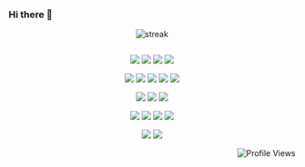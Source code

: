 ### Hi there 👋


<div align="center">

![streak](https://streak-stats.demolab.com/?user=mirshahriar&hide_border=true&background=00000000&border=2980b9&stroke=2980b9&ring=27ae60&fire=red&currStreakNum=2980b9&sideNums=2980b9&currStreakLabel=2980b9&sideLabels=2980b9&dates=2980b9)

</div>

<div align="center">

<a href="https://stackoverflow.com/users/1924666/shahriar">
    <img  src="https://readme-components.vercel.app/api?component=stackoverflow&stackoverflowid=1924666&textfill=black" alt="">
</a>

</div>


<div align="center">


<p align="left">

![](https://img.shields.io/badge/Code-Golang-informational?style=flat&logo=go&logoColor=white&color=00ADD8)
![](https://img.shields.io/badge/Code-Python-informational?style=flat&logo=python&logoColor=white&color=3776AB)
![](https://img.shields.io/badge/Code-SQLite-informational?style=flat&logo=sqlite&logoColor=white&color=003B57)
![](https://img.shields.io/badge/Shell-Bash-informational?style=flat&logo=gnu-bash&logoColor=white&color=4EAA25)

![](https://img.shields.io/badge/Database-MySQL-informational?style=flat&logo=mysql&logoColor=white&color=4479A1)
![](https://img.shields.io/badge/Database-PostgreSQL-informational?style=flat&logo=postgresql&logoColor=white&color=4169E1)
![](https://img.shields.io/badge/Database-Elasticsearch-informational?style=flat&logo=elasticsearch&logoColor=white&color=005571)
![](https://img.shields.io/badge/Database-Redis-informational?style=flat&logo=redis&logoColor=white&color=DC382D)
![](https://img.shields.io/badge/Database-InfluxDB-informational?style=flat&logo=influxdb&logoColor=white&color=22ADF6)

![](https://img.shields.io/badge/Tools-RabbitmMQ-informational?style=flat&logo=rabbitmq&logoColor=white&color=FF6600)
![](https://img.shields.io/badge/Tools-Nginx-informational?style=flat&logo=nginx&logoColor=white&color=009639)
![](https://img.shields.io/badge/Tools-Postman-informational?style=flat&logo=postman&logoColor=white&color=FF6C37)

![](https://img.shields.io/badge/Platform-Docker-informational?style=flat&logo=docker&logoColor=white&color=2496ED)
![](https://img.shields.io/badge/Platform-Kubernetes-informational?style=flat&logo=kubernetes&logoColor=white&color=326CE5)
![](https://img.shields.io/badge/Platform-Linux-informational?style=flat&logo=linux&logoColor=white&color=FCC624)
![](https://img.shields.io/badge/Platform-GCP-informational?style=flat&logo=googlecloud&logoColor=white&color=4285F4)

![](https://img.shields.io/badge/Editor-Goland-informational?style=flat&logo=goland&logoColor=white&color=white)
![](https://img.shields.io/badge/Editor-Visual%20Code-informational?style=flat&logo=visualstudiocode&logoColor=white&color=007ACC)


</p>

</div>


<div align="right">

![Profile Views](https://komarev.com/ghpvc/?username=mirshahriar&color=blue)

</div>
